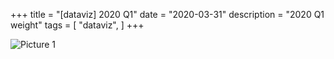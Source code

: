 +++
title = "[dataviz] 2020 Q1"
date = "2020-03-31"
description = "2020 Q1 weight"
tags = [
    "dataviz",
]
+++

![Picture 1](/images/2020Q1_weight.png)